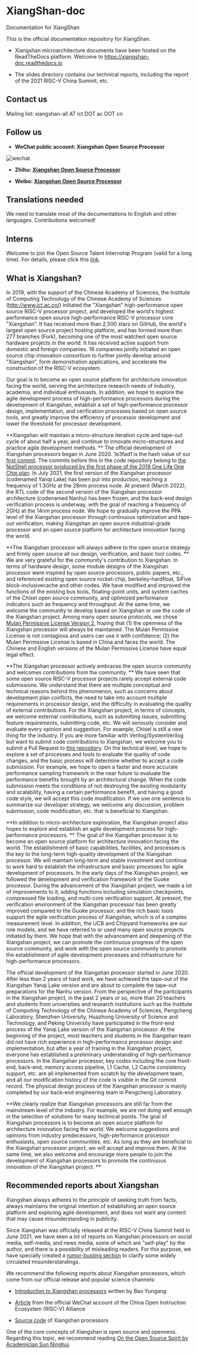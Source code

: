 # XiangShan-doc
Documentation for XiangShan

This is the official documentation repository for XiangShan.

* Xiangshan microarchitecture documents have been hosted on the ReadTheDocs platform. Welcome to https://xiangshan-doc.readthedocs.io

* The slides directory contains our technical reports, including the report of the 2021 RISC-V China Summit, etc.

## Contact us

Mailing list: xiangshan-all AT ict DOT ac DOT cn

## Follow us

- **WeChat public account: Xiangshan Open Source Processor**

![wechat](articles/wechat.png)

- **Zhihu: [Xiangshan Open Source Processor](https://www.zhihu.com/people/openxiangshan)**

- **Weibo: [Xiangshan Open Source Processor](https://weibo.com/u/7706264932)**

## Translations needed

We need to translate most of the documentations to English and other languages. Contributions welcomed!

## Interns

Welcome to join the Open Source Talent Internship Program (valid for a long time). For details, please click this [link](articles/开源英人才面试生计划.pdf).

## What is Xiangshan?

In 2019, with the support of the Chinese Academy of Sciences, the Institute of Computing Technology of the Chinese Academy of Sciences (http://www.ict.ac.cn/) initiated the "Xiangshan" high-performance open source RISC-V processor project, and developed the world's highest performance open source high-performance RISC-V processor core "Xiangshan". It has received more than 2,500 stars on GitHub, the world's largest open source project hosting platform, and has formed more than 277 branches (Fork), becoming one of the most watched open source hardware projects in the world. It has received active support from domestic and foreign companies. 16 companies jointly initiated an open source chip innovation consortium to further jointly develop around "Xiangshan", form demonstration applications, and accelerate the construction of the RISC-V ecosystem.

Our goal is to become an open source platform for architecture innovation facing the world, serving the architecture research needs of industry, academia, and individual enthusiasts. In addition, we hope to explore the agile development process of high-performance processors during the development of Xiangshan, establish a set of high-performance processor design, implementation, and verification processes based on open source tools, and greatly improve the efficiency of processor development and lower the threshold for processor development.

**Xiangshan will maintain a micro-structure iteration cycle and tape-out cycle of about half a year, and continue to innovate micro-structures and practice agile development methods. ** The official development of Xiangshan processors began in June 2020. 1e3fad1 is the hash value of our [first commit](https://github.com/OpenXiangShan/XiangShan/commit/1e3fad102a1e42f73b646332d264923bfbe9c77e). The commits before this in the code repository belong to [the NutShell processor produced by the first phase of the 2019 One Life One Chip plan](https://github.com/OSCPU/NutShell). In July 2021, the first version of the Xiangshan processor (codenamed Yanqi Lake) has been put into production, reaching a frequency of 1.3GHz at the 28nm process node. At present (March 2022), the RTL code of the second version of the Xiangshan processor architecture (codenamed Nanhu) has been frozen, and the back-end design verification process is underway, with the goal of reaching a frequency of 2GHz at the 14nm process node. We hope to gradually improve the PPA level of the Xiangshan processor through continuous optimization and tape-out verification, making Xiangshan an open source industrial-grade processor and an open source platform for architecture innovation facing the world.

**The Xiangshan processor will always adhere to the open source strategy and firmly open source all our design, verification, and basic tool codes. ** We are very grateful for the community's contribution to Xiangshan. In terms of hardware design, some module designs of the Xiangshan processor were inspired by open source processors, public papers, etc., and referenced existing open source rocket-chip, berkeley-hardfloat, SiFive block-inclusivecache and other codes. We have modified and improved the functions of the existing bus tools, floating-point units, and system caches of the Chisel open source community, and optimized performance indicators such as frequency and throughput. At the same time, we welcome the community to develop based on Xiangshan or use the code of the Xiangshan project. Among many open source protocols, we chose [Mulan Permissive License Version 2](http://license.coscl.org.cn/MulanPSL2/), hoping that (1) the openness of the Xiangshan processor will always be maintained. The Mulan Permissive License is not contagious and users can use it with confidence; (2) the Mulan Permissive License is based in China and faces the world. The Chinese and English versions of the Mulan Permissive License have equal legal effect.

**The Xiangshan processor actively embraces the open source community and welcomes contributions from the community. ** We have seen that some open source RISC-V processor projects rarely accept external code submissions. We understand that there are multiple conceptual and technical reasons behind this phenomenon, such as concerns about development plan conflicts, the need to take into account multiple requirements in processor design, and the difficulty in evaluating the quality of external contributions. For the Xiangshan project, in terms of concepts, we welcome external contributions, such as submitting issues, submitting feature requirements, submitting code, etc. We will seriously consider and evaluate every opinion and suggestion. For example, Chisel is still a new thing for the industry. If you are more familiar with Verilog/SystemVerilog but want to submit code contributions to Xiangshan, we welcome you to submit a Pull Request to [this repository](https://github.com/OpenXiangShan/XS-Verilog-Library). On the technical level, we hope to explore a set of processes and tools to evaluate the quality of code changes, and the basic process will determine whether to accept a code submission. For example, we hope to open a faster and more accurate performance sampling framework in the near future to evaluate the performance benefits brought by an architectural change. When the code submission meets the conditions of not destroying the existing modularity and scalability, having a certain performance benefit, and having a good code style, we will accept this code modification. If we use one sentence to summarize our developer strategy, we welcome any discussion, problem submission, code modification, etc. that is beneficial to Xiangshan.

**In addition to micro-architecture exploration, the Xiangshan project also hopes to explore and establish an agile development process for high-performance processors. ** The goal of the Xiangshan processor is to become an open source platform for architecture innovation facing the world. The establishment of basic capabilities, facilities, and processes is the key to the long-term high-quality development of the Xiangshan processor. We will maintain long-term and stable investment and continue to work hard to establish the infrastructure and basic processes for agile development of processors. In the early days of the Xiangshan project, we followed the development and verification framework of the Guoke processor. During the advancement of the Xiangshan project, we made a lot of improvements to it, adding functions including simulation checkpoints, compressed file loading, and multi-core verification support. At present, the verification environment of the Xiangshan processor has been greatly improved compared to the Guoke processor, and the rich basic tools support the agile verification process of Xiangshan, which is of a complex measurement level. In addition, the UCB and Chipyard frameworks are our role models, and we have referred to or used many open source projects initiated by them. We hope that with the advancement and deepening of the Xiangshan project, we can promote the continuous progress of the open source community, and work with the open source community to promote the establishment of agile development processes and infrastructure for high-performance processors.

The official development of the Xiangshan processor started in June 2020. After less than 2 years of hard work, we have achieved the tape-out of the Xiangshan Yanqi Lake version and are about to complete the tape-out preparations for the Nanhu version. From the perspective of the participants in the Xiangshan project, in the past 2 years or so, more than 20 teachers and students from universities and research institutions such as the Institute of Computing Technology of the Chinese Academy of Sciences, Pengcheng Laboratory, Shenzhen University, Huazhong University of Science and Technology, and Peking University have participated in the front-end process of the Yanqi Lake version of the Xiangshan processor. At the beginning of the project, most teachers and students in the Xiangshan team did not have rich experience in high-performance processor design and implementation, but after a year of training in the Xiangshan project, everyone has established a preliminary understanding of high-performance processors. In the Xiangshan processor, key codes including the core front-end, back-end, memory access pipeline, L1 Cache, L2 Cache consistency support, etc. are all implemented from scratch by the development team, and all our modification history of the code is visible in the Git commit record. The physical design process of the Xiangshan processor is mainly completed by our back-end engineering team in Pengcheng Laboratory.

**We clearly realize that Xiangshan processors are still far from the mainstream level of the industry. For example, we are not doing well enough in the selection of solutions for many technical points. The goal of Xiangshan processors is to become an open source platform for architecture innovation facing the world. We welcome suggestions and opinions from industry predecessors, high-performance processor enthusiasts, open source communities, etc. As long as they are beneficial to the Xiangshan processor project, we will accept and improve them. At the same time, we also welcome and encourage more people to join the development of Xiangshan processors to promote the continuous innovation of the Xiangshan project. **

## Recommended reports about Xiangshan

Xiangshan always adheres to the principle of seeking truth from facts, always maintains the original intention of establishing an open source platform and exploring agile development, and does not want any content that may cause misunderstanding in publicity.

Since Xiangshan was officially released at the RISC-V China Summit held in June 2021, we have seen a lot of reports on Xiangshan processors on social media, self-media, and news media, some of which are "self-play" by the author, and there is a possibility of misleading readers. For this purpose, we have specially created a [rumor-busting section](https://github.com/OpenXiangShan/XiangShan-doc/tree/main/clarifications) to clarify some widely circulated misunderstandings.

We recommend the following reports about Xiangshan processors, which come from our official release and popular science channels:

- [Introduction to Xiangshan processors](https://www.zhihu.com/question/466393646/answer/1955410750) written by Bao Yungang

- [Article](https://mp.weixin.qq.com/s/MAkxKZ1eS4UwBkvgD91Xng) from the official WeChat account of the China Open Instruction Ecosystem (RISC-V) Alliance

- [Source code](https://github.com/OpenXiangShan) of Xiangshan processors

One of the core concepts of Xiangshan is open source and openness. Regarding this topic, we recommend reading [On the Open Source Spirit by Academician Sun Ninghui](https://mp.weixin.qq.com/s/1Irs9a0EKoB7P-J_4ju66A).

